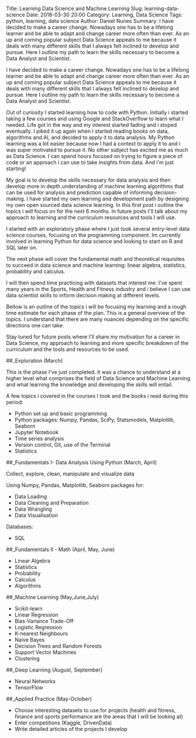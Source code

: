 Title: Learning Data Science and Machine Learning
Slug: learning-data-science
Date: 2018-03-30 20:00
Category: Learning, Data Science
Tags: python, learning, data science
Author: Daniel Nunes
Summary: I have decided to make a career change. Nowadays one has to be a lifelong learner and be able to adapt and change career more often than ever. As an up and coming popular subject Data Science appeals to me because it deals with many different skills that I always felt inclined to develop and pursue. Here I outline my path to learn the skills necessary to become a Data Analyst and Scientist.



I have decided to make a career change. Nowadays one has to be a lifelong learner and be able to adapt and change career more often than ever. As an up and coming popular subject Data Science appeals to me because it deals with many different skills that I always felt inclined to develop and pursue. Here I outline my path to learn the skills necessary to become a Data Analyst and Scientist.

Out of curiosity I started learning how to code with Python. Initially i started taking a few courses and using Google and StackOverflow to learn what I needed. Life got in the way and my interest started fading and i stoped eventually. I piked it up again when I started reading books on data, algorithms and AI, and decided to apply it to data analysis. My Python learning was a lot easier because now I had a context to apply it to and i was super motivated to pursue it. No other subject has excited me as much as Data Science. I can spend hours focused on trying to figure a piece of code or an approach i can use to take insights from data. And i'm just starting!

My goal is to develop the skills necessary for data analysis and then develop more in depth understanding of machine learning algorithms that can be used for analysis and prediction capable of informing decision-making. I have started my own learning and development path by designing my own open sourced data science learning. In this first post i outline the topics i will focus on for the next 6 months. In future posts I'll talk about my approach to learning and the curriculum resources and tools I will use. 

I started with an exploratory phase where I just took several entry-level data science courses, focusing on the programming component. Im currently involved in learning Python for data science and looking to start on R and SQL later on.  

The next phase will cover the fundamental math and theoretical requisites to succeed in data science and machine learning: linear algebra, statistics, probability and calculus.  

I will then spend time practicing with datasets that interest me. I've spent many years in the Sports, Health and Fitness industry and i believe I can use data scientist skills to inform decision making at different levels.

Bellow is an outline of the topics i will be focusing my learning and a rough time estimate for each phase of the plan. This is a general overview of the topics. I understand that there are many nuances depending on the specific directions one can take.

Stay tuned for future posts where I'll share my motivation for a career in Data Science, my approach to learning and more specific breakdown of the curriculum and the tools and resources to be used. 

##_Exploration (March)
  
  
This is the phase I've just completed.
It was a chance to understand at a higher level what comprises the field of Data Science and Machine Learning and what learning the knowledge and developing the skills will entail. 

A few topics i covered in the courses I took and the books i read during this period:

- Python set up and basic programming
- Python packages: Numpy, Pandas, SciPy, Statsmodels, Matplotlib, Seaborn
- Jupyter Notebook
- Time series analysis
- Version control, Git, use of the Terminal
- Statistics

##_Fundamentals I- Data Analysis Using Python (March, April)

Collect, explore, clean, manipulate and visualize data

Using Numpy, Pandas, Matplotlib, Seaborn packages for:  

- Data Loading 
- Data Cleaning and Preparation
- Data Wrangling 
- Data Visualisation

Databases:

- SQL

##_Fundamentals II - Math (April, May, June)

- Linear Algebra  
- Statistics
- Probability
- Calculus
- Algorithms


##_Machine Learning (May,June,July)

- Scikit-learn
- Linear Regression
- Bias-Variance Trade-Off
- Logistic Regression
- K-nearest Neighbours
- Naive Bayes
- Decision Trees and Random Forests
- Support Vector Machines
- Clustering

##_Deep Learning (August, September)

- Neural Networks
- TensorFlow

##_Applied Practice (May-October)

- Choose interesting datasets to use for projects (health and fitness, finance and sports performance are the areas that I will be looking at)
- Enter competitions (Kaggle, DrivenData)
- Write detailed articles of the projects I develop





 

